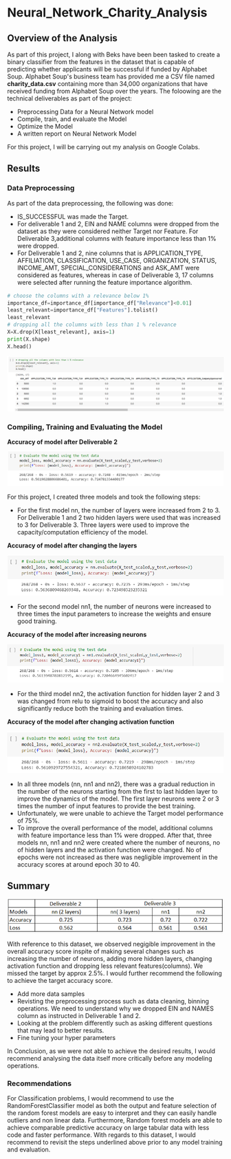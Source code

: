 # Neural_Network_Charity_Analysis

## Overview of the Analysis

As part of this project, I along with Beks have been been tasked to create a binary classifier from the features in the dataset that is capable of predicting whether applicants will be successful if funded by Alphabet Soup. Alphabet Soup's business team has provided me a CSV file named **charity_data.csv** containing more than 34,000 organizations that have received funding from Alphabet Soup over the years. 
The foloowing are the technical deliverables as part of the project:
* Preprocessing Data for a Neural Network model
* Compile, train, and evaluate the Model
* Optimize the Model
* A written report on Neural Network Model

For this project, I will be carrying out my analysis on Google Colabs. 

## Results

### Data Preprocessing
As part of the data preprocessing, the following was done:

* IS_SUCCESSFUL was made the Target.
* For deliverable 1 and 2, EIN and NAME columns were dropped from the dataset as they were considered neither Target nor Feature. For Deliverable 3,additional columns with feature importance less than 1% were dropped. 
* For Deliverable 1 and 2, nine columns that is APPLICATION_TYPE, AFFILIATION, CLASSIFICATION, USE_CASE, ORGANIZATION, STATUS, INCOME_AMT, SPECIAL_CONSIDERATIONS and ASK_AMT were considered as features, whereas in case of Deliverable 3, 17 columns were selected after running the feature importance algorithm.  

```python
# choose the columns with a relevance below 1% 
importance_df=importance_df[importance_df["Relevance"]<0.01]
least_relevant=importance_df["Features"].tolist()
least_relevant
# dropping all the columns with less than 1 % relevance
X=X.drop(X[least_relevant], axis=1)
print(X.shape)
X.head()
```
![](https://github.com/Manishthapa2022/Neural_Network_Charity_Analysis/blob/main/Analysis/relevance_features.png)

### Compiling, Training and Evaluating the Model

**Accuracy of model after Deliverable 2**

![](https://github.com/Manishthapa2022/Neural_Network_Charity_Analysis/blob/main/Analysis/nn_2_layer.png)

For this project, I created three models and took the following steps:
* For the first model nn, the number of layers were increased from 2 to 3. For Deliverable 1 and 2 two hidden layers were used that was increased to 3 for Deliverable 3. Three layers were used to improve the capacity/computation efficiency of the model. 

**Accuracy of model after changing the layers**

![](https://github.com/Manishthapa2022/Neural_Network_Charity_Analysis/blob/main/Analysis/nn_3layer.png)

* For the second model nn1, the number of neurons were increased to three times the input parameters to increase the weights and ensure good training. 

**Accuracy of the model after increasing neurons**

![](https://github.com/Manishthapa2022/Neural_Network_Charity_Analysis/blob/main/Analysis/nn1_layer.png)

* For the third model nn2, the activation function for hidden layer 2 and 3 was changed from relu to sigmoid to boost the accuracy and also significantly reduce both the training and evaluation times. 

**Accuracy of the model after changing activation function**

![](https://github.com/Manishthapa2022/Neural_Network_Charity_Analysis/blob/main/Analysis/nn2_analysis.png)

* In all three models (nn, nn1 and nn2), there was a gradual reduction in the number of the neurons starting from the first to last hidden layer to improve the dynamics of the model. The first layer neurons were 2 or 3 times the number of input features to provide the best training.  
* Unfortunately, we were unable to achieve the Target model performance of 75%. 
* To improve the overall performance of the model, additional columns with feature importance less than 1% were dropped. After that, three models nn, nn1 and nn2 were created where the number of neurons, no of hidden layers and the activation function were changed. No of epochs were not increased as there was negligible improvement in the accuracy scores at around epoch 30 to 40. 

## Summary

![Overall Results](https://github.com/Manishthapa2022/Neural_Network_Charity_Analysis/blob/main/Analysis/Overall_results.png)

With reference to this dataset, we observed negigible improvement in the overall accuracy score inspite of making several changes such as increasing the number of neurons, adding more hidden layers, changing activation function and dropping less relevant features(columns). We missed the target by approx 2.5%. I would further recommend the following to achieve the target accuracy score.
* Add more data samples
* Revisting the preprocessing process such as data cleaning, binning operations. We need to understand why we dropped EIN and NAMES column as instructed in Deliverable 1 and 2.  
* Looking at the problem differently such as asking different questions that may lead to better results.
* Fine tuning your hyper parameters

In Conclusion, as we were not able to achieve the desired results, I would recommend analysing the data itself more critically before any modeling operations. 

### Recommendations

For Classification problems, I would recommend to use the RandomForestClassifier model as both the output and feature selection of the random forest models are easy to interpret and they can easily handle outliers and non linear data. Furthermore, Random forest models are able to achieve comparable predictive accuracy on large tabular data with less code and faster performance. With regards to this dataset, I would recommend to revisit the steps underlined above prior to any model training and evaluation. 

